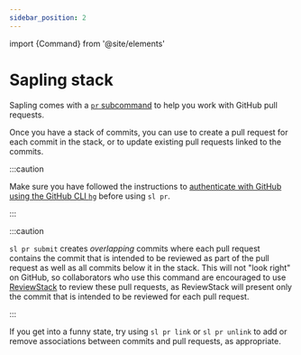 ```yaml
---
sidebar_position: 2
---
```


import {Command} from '@site/elements'

# Sapling stack

Sapling comes with a [`pr` subcommand](../commands/pr.md) to help you work with GitHub pull requests.

Once you have a stack of commits, you can use <Command name="pr" linkText="sl pr submit" /> to create a pull request for each commit in the stack, or to update existing pull requests linked to the commits.

:::caution

Make sure you have followed the instructions to [authenticate with GitHub using the GitHub CLI `hg`](../introduction/getting-started#authenticating-with-github) before using `sl pr`.

:::

:::caution

`sl pr submit` creates _overlapping_ commits where each pull request contains the commit that is intended to be reviewed as part of the pull request as well as all commits below it in the stack. This will not "look right" on GitHub, so collaborators who use this command are encouraged to use [ReviewStack](../addons/reviewstack.md) to review these pull requests, as ReviewStack will present only the commit that is intended to be reviewed for each pull request.

:::

If you get into a funny state, try using `sl pr link` or `sl pr unlink` to add or remove associations between commits and pull requests, as appropriate.
